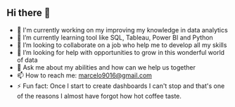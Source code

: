 ## Hi there 👋

- 🔭 I'm currently working on my improving my knowledge in data analytics
- 🌱 I’m currently learning tool like SQL, Tableau, Power BI and Python
- 👯 I’m looking to collaborate on a job who help me to develop all my skills
- 🤔 I’m looking for help with opportunities to grow in this wonderful world of data
- 💬 Ask me about my abilities and how can we help us together
- 📫 How to reach me: marcelo9016@gmail.com
- ⚡ Fun fact: Once I start to create dashboards I can't stop and that's one of the reasons I almost have forgot how hot coffee taste.
